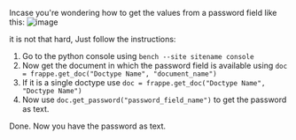 Incase you're wondering how to get the values from a password field like this:
![image](https://github.com/generalvimal/frappe_and_erpnext_documentations/assets/93727479/08659e6a-cc52-4438-b0db-601a9d8ceb3f)

it is not that hard, Just follow the instructions:

1. Go to the python console using ``` bench --site sitename console ```
2. Now get the document in which the password field is available using ``` doc = frappe.get_doc("Doctype Name", "document_name") ```
3. If it is a single doctype use ``` doc = frappe.get_doc("Doctype Name", "Doctype Name") ```
4. Now use ``` doc.get_password("password_field_name") ``` to get the password as text.

Done. Now you have the password as text.
